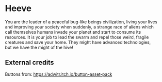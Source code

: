 # Heeve

You are the leader of a peaceful bug-like beings civilization, living your
lives and improving your society when suddenly, a strange race of aliens
which call themselves humans invade your planet and start to consume its
resources. It is your job to lead the swarm and repel those weird, fragile
creatures and save your home. They might have advanced technologies, but we
have the might of the hive!


## External credits
Buttons from: https://adwitr.itch.io/button-asset-pack